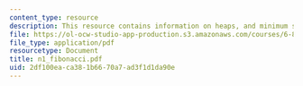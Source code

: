 ```yaml
---
content_type: resource
description: This resource contains information on heaps, and minimum spanning tree.
file: https://ol-ocw-studio-app-production.s3.amazonaws.com/courses/6-854j-advanced-algorithms-fall-2005/2df100eaca381b6670a7ad3f1d1da90e_n1_fibonacci.pdf
file_type: application/pdf
resourcetype: Document
title: n1_fibonacci.pdf
uid: 2df100ea-ca38-1b66-70a7-ad3f1d1da90e
---
```

